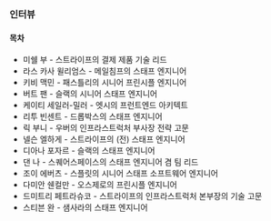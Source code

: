 ### 인터뷰

#### 목차

- 미쉘 부 - 스트라이프의 결제 제품 기술 리드
- 라스 카사 윌리엄스 - 메일침프의 스태프 엔지니어
- 키비 맥민 - 패스틀리의 시니어 프린시플 엔지니어
- 버트 팬 - 슬랙의 시니어 스태프 엔지니어
- 케이티 세일러-밀러 - 엣시의 프런트엔드 아키텍트
- 리투 빈센트 - 드롭박스의 스태프 엔지니어
- 릭 부니 - 우버의 인프라스트럭처 부사장 전략 고문
- 넬슨 엘하게 - 스트라이프의 (전) 스태프 엔지니어
- 디아나 포자르 - 슬랙의 스태프 엔지니어
- 댄 나 - 스퀘어스페이스의 스태프 엔지니어 겸 팀 리드
- 조이 에버츠 - 스플릿의 시니어 스태프 소프트웨어 엔지니어
- 다미안 쉔컬만 - 오스제로의 프린시플 엔지니어
- 드미트리 페트라슈코 - 스트라이프의 인프라스트럭처 본부장의 기술 고문
- 스티븐 완 - 샘사라의 스태프 엔지니어